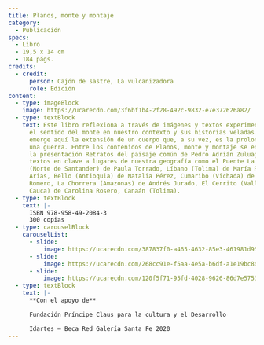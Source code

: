 ```yaml
---
title: Planos, monte y montaje
category:
  - Publicación
specs:
  - Libro
  - 19,5 x 14 cm
  - 184 págs.
credits:
  - credit:
      person: Cajón de sastre, La vulcanizadora
      role: Edición
content:
  - type: imageBlock
    image: https://ucarecdn.com/3f6bf1b4-2f28-492c-9832-e7e372626a82/
  - type: textBlock
    text: Este libro reflexiona a través de imágenes y textos experimentales sobre
      el sentido del monte en nuestro contexto y sus historias veladas. El monte
      emerge aquí la extensión de un cuerpo que, a su vez, es la prolongación de
      una guerra. Entre los contenidos de Planos, monte y montaje se encuentra
      la presentación Retratos del paisaje común de Pedro Adrián Zuluaga y
      textos en clave a lugares de nuestra geografía como el Puente La Unión
      (Norte de Santander) de Paula Torrado, Líbano (Tolima) de María Rojas
      Arias, Bello (Antioquia) de Natalia Pérez, Cumaribo (Vichada) de Katherine
      Romero, La Chorrera (Amazonas) de Andrés Jurado, El Cerrito (Valle del
      Cauca) de Carolina Rosero, Canaán (Tolima).
  - type: textBlock
    text: |-
      ISBN 978-958-49-2084-3
      300 copias
  - type: carouselBlock
    carouselList:
      - slide:
          image: https://ucarecdn.com/387837f0-a465-4632-85e3-461981d95697/
      - slide:
          image: https://ucarecdn.com/268cc91e-f5aa-4e5a-b6df-a1e19bc8d5de/
      - slide:
          image: https://ucarecdn.com/120f5f71-95fd-4028-9626-86d7e575344a/
  - type: textBlock
    text: |-
      **Con el apoyo de** 

      Fundación Príncipe Claus para la cultura y el Desarrollo

      Idartes – Beca Red Galería Santa Fe 2020
---
```

